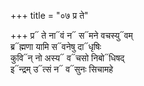 +++
title = "०७ प्र ते"

+++
प्र᳓ ते ना᳓वं न᳓ स᳓मने वचस्यु᳓वम्  
ब्र᳓ह्मणा यामि स᳓वनेषु दा᳓धृषिः  
कुवि᳓न् नो अस्य᳓ व᳓चसो निबो᳓धिषद्  
इ᳓न्द्रम् उ᳓त्सं न᳓ व᳓सुनः सिचामहे